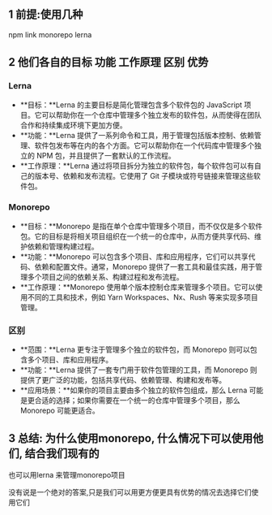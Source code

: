 
## 1 前提:使用几种
npm link
monorepo
lerna

## 2 他们各自的目标 功能 工作原理 区别 优势

### Lerna
* **目标：**Lerna 的主要目标是简化管理包含多个软件包的 JavaScript 项目。它可以帮助你在一个仓库中管理多个独立发布的软件包，从而使得在团队合作和持续集成环境下更加方便。
* **功能：**Lerna 提供了一系列命令和工具，用于管理包括版本控制、依赖管理、软件包发布等在内的各个方面。它可以帮助你在一个代码库中管理多个独立的 NPM 包，并且提供了一套默认的工作流程。
* **工作原理：**Lerna 通过将项目拆分为独立的软件包，每个软件包可以有自己的版本号、依赖和发布流程。它使用了 Git 子模块或符号链接来管理这些软件包。

### Monorepo
* **目标：**Monorepo 是指在单个仓库中管理多个项目，而不仅仅是多个软件包。它的目标是将相关项目组织在一个统一的仓库中，从而方便共享代码、维护依赖和管理构建过程。
* **功能：**Monorepo 可以包含多个项目、库和应用程序，它们可以共享代码、依赖和配置文件。通常，Monorepo 提供了一套工具和最佳实践，用于管理多个项目之间的依赖关系、构建过程和发布流程。
* **工作原理：**Monorepo 使用单个版本控制仓库来管理多个项目。它可以使用不同的工具和技术，例如 Yarn Workspaces、Nx、Rush 等来实现多项目管理。

### 区别
* **范围：**Lerna 更专注于管理多个独立的软件包，而 Monorepo 则可以包含多个项目、库和应用程序。
* **功能：**Lerna 提供了一套专门用于软件包管理的工具，而 Monorepo 则提供了更广泛的功能，包括共享代码、依赖管理、构建和发布等。
* **应用场景：**如果你的项目主要由多个独立的软件包组成，那么 Lerna 可能是更合适的选择；如果你需要在一个统一的仓库中管理多个项目，那么 Monorepo 可能更适合。



## 3 总结: 为什么使用monorepo, 什么情况下可以使用他们, 结合我们现有的
也可以用lerna 来管理monorepo项目

没有说是一个绝对的答案,只是我们可以用更方便更具有优势的情况去选择它们使用它们
